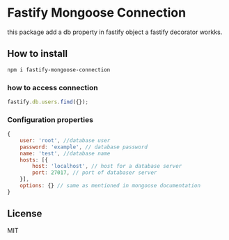 # Fastify Mongoose Connection
this package add a db property in fastify object a fastify decorator workks.

## How to install
```bash
npm i fastify-mongoose-connection
```

### how to access connection
```javascript
fastify.db.users.find({});
```

### Configuration properties
```javascript
{
    user: 'root', //database user
    password: 'example', // database password
    name: 'test', //database name
    hosts: [{
        host: 'localhost', // host for a database server
        port: 27017, // port of databaser server
    }],
    options: {} // same as mentioned in mongoose documentation
}
```

## License
MIT
